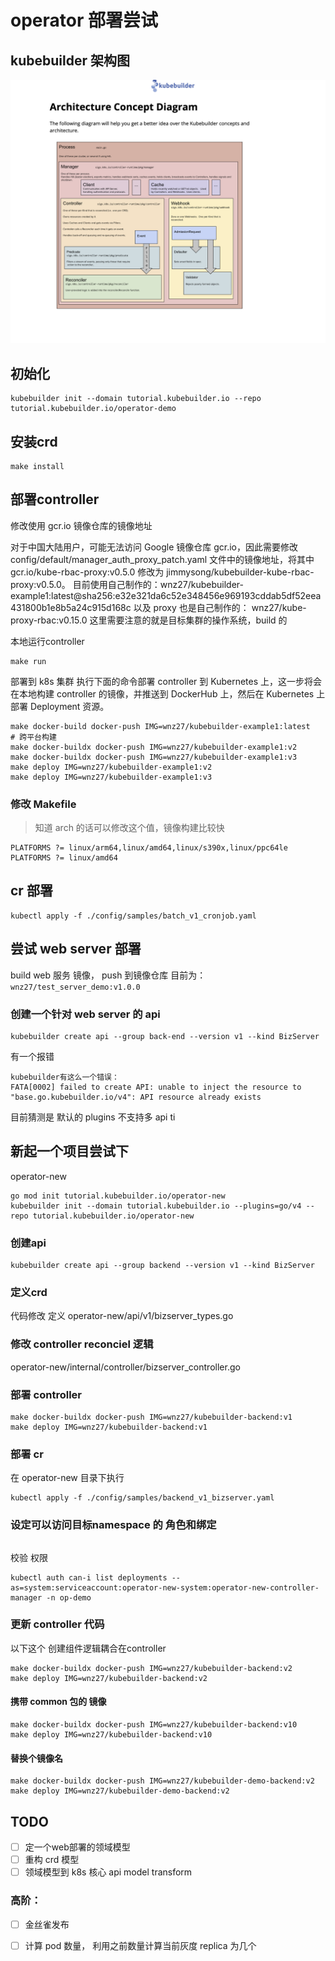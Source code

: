 <!--
 * @Author: 27
 * @LastEditors: 27
 * @Date: 2023-10-20 12:11:02
 * @LastEditTime: 2023-10-30 11:37:49
 * @FilePath: /Coding-Daily/content/examples/operator/doc.md
 * @description: type some description
-->
# operator 部署尝试

## kubebuilder 架构图
![](./imgs/architecture.png)

## 初始化
```shell
kubebuilder init --domain tutorial.kubebuilder.io --repo tutorial.kubebuilder.io/operator-demo
```

## 安装crd
```shell
make install
```

## 部署controller
修改使用 gcr.io 镜像仓库的镜像地址

对于中国大陆用户，可能无法访问 Google 镜像仓库 gcr.io，因此需要修改 config/default/manager_auth_proxy_patch.yaml 文件中的镜像地址，将其中 gcr.io/kube-rbac-proxy:v0.5.0 修改为 jimmysong/kubebuilder-kube-rbac-proxy:v0.5.0。
目前使用自己制作的：wnz27/kubebuilder-example1:latest@sha256:e32e321da6c52e348456e969193cddab5df52eea431800b1e8b5a24c915d168c
以及 proxy 也是自己制作的： wnz27/kube-proxy-rbac:v0.15.0
这里需要注意的就是目标集群的操作系统，build 的

本地运行controller
```shell
make run
```
部署到 k8s 集群
执行下面的命令部署 controller 到 Kubernetes 上，这一步将会在本地构建 controller 的镜像，并推送到 DockerHub 上，然后在 Kubernetes 上部署 Deployment 资源。
```shell
make docker-build docker-push IMG=wnz27/kubebuilder-example1:latest
# 跨平台构建
make docker-buildx docker-push IMG=wnz27/kubebuilder-example1:v2
make docker-buildx docker-push IMG=wnz27/kubebuilder-example1:v3
make deploy IMG=wnz27/kubebuilder-example1:v2
make deploy IMG=wnz27/kubebuilder-example1:v3
```
### 修改 Makefile
> 知道 arch 的话可以修改这个值，镜像构建比较快
```shell
PLATFORMS ?= linux/arm64,linux/amd64,linux/s390x,linux/ppc64le
PLATFORMS ?= linux/amd64
```

## cr 部署
```shell
kubectl apply -f ./config/samples/batch_v1_cronjob.yaml
```

## 尝试 web server 部署
build web 服务 镜像， push 到镜像仓库
目前为：`wnz27/test_server_demo:v1.0.0`

### 创建一个针对 web server 的 api
```shell
kubebuilder create api --group back-end --version v1 --kind BizServer
```
有一个报错
```shell
kubebuilder有这么一个错误：
FATA[0002] failed to create API: unable to inject the resource to "base.go.kubebuilder.io/v4": API resource already exists 
```
目前猜测是 默认的 plugins 不支持多 api
ti

## 新起一个项目尝试下
operator-new
```shell
go mod init tutorial.kubebuilder.io/operator-new
kubebuilder init --domain tutorial.kubebuilder.io --plugins=go/v4 --repo tutorial.kubebuilder.io/operator-new
```

### 创建api
```shell
kubebuilder create api --group backend --version v1 --kind BizServer
```

### 定义crd
代码修改 定义
operator-new/api/v1/bizserver_types.go

### 修改 controller reconciel 逻辑
operator-new/internal/controller/bizserver_controller.go


### 部署 controller
```shell
make docker-buildx docker-push IMG=wnz27/kubebuilder-backend:v1
make deploy IMG=wnz27/kubebuilder-backend:v1
```

### 部署 cr
在 operator-new 目录下执行
```shell:
kubectl apply -f ./config/samples/backend_v1_bizserver.yaml
```

### 设定可以访问目标namespace 的 角色和绑定
```shell

```
校验 权限
```shell
kubectl auth can-i list deployments --as=system:serviceaccount:operator-new-system:operator-new-controller-manager -n op-demo

```

### 更新 controller 代码
以下这个 创建组件逻辑耦合在controller
```shell
make docker-buildx docker-push IMG=wnz27/kubebuilder-backend:v2
make deploy IMG=wnz27/kubebuilder-backend:v2
```
#### 携带 common 包的 镜像
```shell
make docker-buildx docker-push IMG=wnz27/kubebuilder-backend:v10
make deploy IMG=wnz27/kubebuilder-backend:v10
```

#### 替换个镜像名
```shell
make docker-buildx docker-push IMG=wnz27/kubebuilder-demo-backend:v2
make deploy IMG=wnz27/kubebuilder-demo-backend:v2
```

## TODO 
- [ ] 定一个web部署的领域模型
- [ ] 重构 crd 模型
- [ ] 领域模型到 k8s 核心 api model transform
###  高阶：
- [ ] 金丝雀发布
- [ ] 计算 pod 数量， 利用之前数量计算当前灰度 replica 为几个







